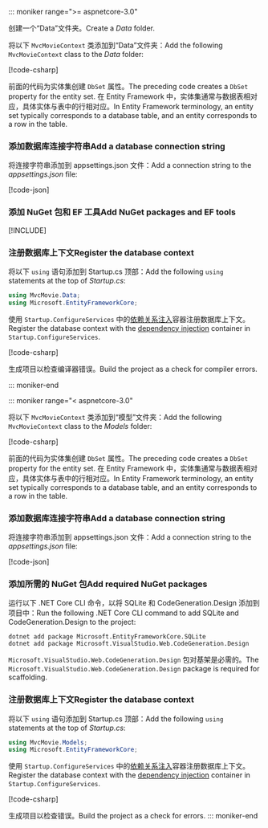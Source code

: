 ::: moniker range=">= aspnetcore-3.0"

<a name="dc"></a>

<span data-ttu-id="44bec-101">创建一个“Data”文件夹。</span><span class="sxs-lookup"><span data-stu-id="44bec-101">Create a *Data* folder.</span></span>

<span data-ttu-id="44bec-102">将以下 `MvcMovieContext` 类添加到“Data”文件夹：</span><span class="sxs-lookup"><span data-stu-id="44bec-102">Add the following `MvcMovieContext` class to the *Data* folder:</span></span>  

[!code-csharp[](~/tutorials/first-mvc-app/start-mvc/sample/MvcMovie3/zDocOnly/MvcMovieContext.cs?name=snippet)]

<span data-ttu-id="44bec-103">前面的代码为实体集创建 `DbSet` 属性。</span><span class="sxs-lookup"><span data-stu-id="44bec-103">The preceding code creates a `DbSet` property for the entity set.</span></span> <span data-ttu-id="44bec-104">在 Entity Framework 中，实体集通常与数据表相对应，具体实体与表中的行相对应。</span><span class="sxs-lookup"><span data-stu-id="44bec-104">In Entity Framework terminology, an entity set typically corresponds to a database table, and an entity corresponds to a row in the table.</span></span>

<a name="cs"></a>

### <a name="add-a-database-connection-string"></a><span data-ttu-id="44bec-105">添加数据库连接字符串</span><span class="sxs-lookup"><span data-stu-id="44bec-105">Add a database connection string</span></span>

<span data-ttu-id="44bec-106">将连接字符串添加到 appsettings.json 文件：</span><span class="sxs-lookup"><span data-stu-id="44bec-106">Add a connection string to the *appsettings.json* file:</span></span>

[!code-json[](~/tutorials/first-mvc-app/start-mvc/sample/MvcMovie3/appsettings_SQLite.json?highlight=10-12)]

### <a name="add-nuget-packages-and-ef-tools"></a><span data-ttu-id="44bec-107">添加 NuGet 包和 EF 工具</span><span class="sxs-lookup"><span data-stu-id="44bec-107">Add NuGet packages and EF tools</span></span>

[!INCLUDE[](~/includes/add-EF-NuGet-SQLite-CLI.md)]

<a name="reg"></a>

### <a name="register-the-database-context"></a><span data-ttu-id="44bec-108">注册数据库上下文</span><span class="sxs-lookup"><span data-stu-id="44bec-108">Register the database context</span></span>

<span data-ttu-id="44bec-109">将以下 `using` 语句添加到 Startup.cs 顶部：</span><span class="sxs-lookup"><span data-stu-id="44bec-109">Add the following `using` statements at the top of *Startup.cs*:</span></span>

```csharp
using MvcMovie.Data;
using Microsoft.EntityFrameworkCore;
```

<span data-ttu-id="44bec-110">使用 `Startup.ConfigureServices` 中的[依赖关系注入](xref:fundamentals/dependency-injection)容器注册数据库上下文。</span><span class="sxs-lookup"><span data-stu-id="44bec-110">Register the database context with the [dependency injection](xref:fundamentals/dependency-injection) container in `Startup.ConfigureServices`.</span></span>

[!code-csharp[](~/tutorials/first-mvc-app/start-mvc/sample/MvcMovie3/Startup.cs?name=snippet_UseSqlite&highlight=6-7)]

<span data-ttu-id="44bec-111">生成项目以检查编译器错误。</span><span class="sxs-lookup"><span data-stu-id="44bec-111">Build the project as a check for compiler errors.</span></span>

::: moniker-end

::: moniker range="< aspnetcore-3.0"

<span data-ttu-id="44bec-112">将以下 `MvcMovieContext` 类添加到“模型”文件夹：</span><span class="sxs-lookup"><span data-stu-id="44bec-112">Add the following `MvcMovieContext` class to the *Models* folder:</span></span>  

[!code-csharp[](~/tutorials/first-mvc-app/start-mvc/sample/MvcMovie22/Data/MvcMovieContext.cs)]

<span data-ttu-id="44bec-113">前面的代码为实体集创建 `DbSet` 属性。</span><span class="sxs-lookup"><span data-stu-id="44bec-113">The preceding code creates a `DbSet` property for the entity set.</span></span> <span data-ttu-id="44bec-114">在 Entity Framework 中，实体集通常与数据表相对应，具体实体与表中的行相对应。</span><span class="sxs-lookup"><span data-stu-id="44bec-114">In Entity Framework terminology, an entity set typically corresponds to a database table, and an entity corresponds to a row in the table.</span></span>

<a name="cs"></a>

### <a name="add-a-database-connection-string"></a><span data-ttu-id="44bec-115">添加数据库连接字符串</span><span class="sxs-lookup"><span data-stu-id="44bec-115">Add a database connection string</span></span>

<span data-ttu-id="44bec-116">将连接字符串添加到 appsettings.json 文件：</span><span class="sxs-lookup"><span data-stu-id="44bec-116">Add a connection string to the *appsettings.json* file:</span></span>

[!code-json[](~/tutorials/razor-pages/razor-pages-start/sample/RazorPagesMovie/appsettings_SQLite.json?highlight=8-10)]

### <a name="add-required-nuget-packages"></a><span data-ttu-id="44bec-117">添加所需的 NuGet 包</span><span class="sxs-lookup"><span data-stu-id="44bec-117">Add required NuGet packages</span></span>

<span data-ttu-id="44bec-118">运行以下 .NET Core CLI 命令，以将 SQLite 和 CodeGeneration.Design 添加到项目中：</span><span class="sxs-lookup"><span data-stu-id="44bec-118">Run the following .NET Core CLI command to add SQLite and CodeGeneration.Design  to the project:</span></span>

```dotnetcli
dotnet add package Microsoft.EntityFrameworkCore.SQLite
dotnet add package Microsoft.VisualStudio.Web.CodeGeneration.Design
```

<span data-ttu-id="44bec-119">`Microsoft.VisualStudio.Web.CodeGeneration.Design` 包对基架是必需的。</span><span class="sxs-lookup"><span data-stu-id="44bec-119">The `Microsoft.VisualStudio.Web.CodeGeneration.Design` package is required for scaffolding.</span></span>

<a name="reg"></a>

### <a name="register-the-database-context"></a><span data-ttu-id="44bec-120">注册数据库上下文</span><span class="sxs-lookup"><span data-stu-id="44bec-120">Register the database context</span></span>

<span data-ttu-id="44bec-121">将以下 `using` 语句添加到 Startup.cs 顶部：</span><span class="sxs-lookup"><span data-stu-id="44bec-121">Add the following `using` statements at the top of *Startup.cs*:</span></span>

```csharp
using MvcMovie.Models;
using Microsoft.EntityFrameworkCore;
```

<span data-ttu-id="44bec-122">使用 `Startup.ConfigureServices` 中的[依赖关系注入](xref:fundamentals/dependency-injection)容器注册数据库上下文。</span><span class="sxs-lookup"><span data-stu-id="44bec-122">Register the database context with the [dependency injection](xref:fundamentals/dependency-injection) container in `Startup.ConfigureServices`.</span></span>

[!code-csharp[](~/tutorials/first-mvc-app/start-mvc/sample/MvcMovie22/Startup.cs?name=snippet_UseSqlite&highlight=11-12)]

<span data-ttu-id="44bec-123">生成项目以检查错误。</span><span class="sxs-lookup"><span data-stu-id="44bec-123">Build the project as a check for errors.</span></span>
::: moniker-end